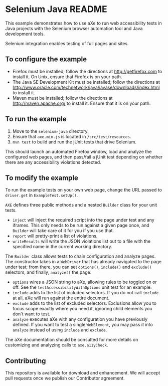 # Selenium Java README #

This example demonstrates how to use aXe to run web accessibility tests in Java
projects with the Selenium browser automation tool and Java development tools.

Selenium integration enables testing of full pages and sites.

## To configure the example ##

* Firefox must be installed; follow the directions at http://getfirefox.com to
  install it.  On Unix, ensure that Firefox is on your path.
* The Java SE Development Kit must be installed; follow the directions at
  http://www.oracle.com/technetwork/java/javase/downloads/index.html to install
  it.
* Maven must be installed; follow the directions at http://maven.apache.org/ to
  install it. Ensure that it is on your path.

## To run the example ##

1. Move to the `selenium-java` directory.
2. Ensure that `axe.min.js` is located in `/src/test/resources`.
3. `mvn test` to build and run the jUnit tests that drive Selenium.

This should launch an automated Firefox window, load and analyze the
configured web pages, and then pass/fail a jUnit test depending on whether
there are any accessibility violations detected.

## To modify the example ##

To run the example tests on your own web page, change the URL passed to
`driver.get` in `ExampleTest.setUp()`.

`AXE` defines three public methods and a nested `Builder` class for your
unit tests.

* `inject` will inject the required script into the page under test and any
iframes.  This only needs to be run against a given page once, and `Builder`
will take care of it for you if you use that.
* `report` will pretty-print a list of violations.
* `writeResults` will write the JSON violations list out to a file with the
specified name in the current working directory.

The `Builder` class allows tests to chain configuration and analyze pages. The
constructor takes in a `WebDriver` that has already navigated to the page under
test; from there, you can set `options()`, `include()` and `exclude()`
selectors, and finally, `analyze()` the page.

* `options` wires a JSON string to aXe, allowing rules to be toggled on
or off. See the `testAccessibilityWithOptions` unit test for an example.
* `include` adds to the list of included selectors. If you do not call
`include` at all, aXe will run against the entire document.
* `exclude` adds to the list of excluded selectors. Exclusions allow you to
focus scope exactly where you need it, ignoring child elements you don't want
to test.
* `analyze` executes aXe with any configuration you have previously
defined. If you want to test a single `WebElement`, you may pass it into
`analyze` instead of using `include` and `exclude`.

The aXe documentation should be consulted for more details on customizing and
analyzing calls to `axe.a11yCheck`.

## Contributing ##

This repository is available for download and enhancement. We will accept pull
requests once we publish our Contributor agreement.